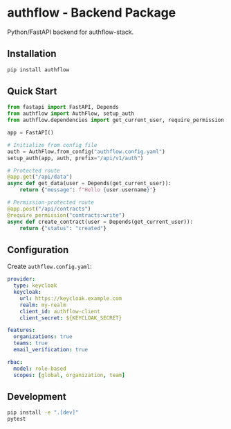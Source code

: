 # authflow - Backend Package

Python/FastAPI backend for authflow-stack.

## Installation

```bash
pip install authflow
```

## Quick Start

```python
from fastapi import FastAPI, Depends
from authflow import AuthFlow, setup_auth
from authflow.dependencies import get_current_user, require_permission

app = FastAPI()

# Initialize from config file
auth = AuthFlow.from_config("authflow.config.yaml")
setup_auth(app, auth, prefix="/api/v1/auth")

# Protected route
@app.get("/api/data")
async def get_data(user = Depends(get_current_user)):
    return {"message": f"Hello {user.username}"}

# Permission-protected route
@app.post("/api/contracts")
@require_permission("contracts:write")
async def create_contract(user = Depends(get_current_user)):
    return {"status": "created"}
```

## Configuration

Create `authflow.config.yaml`:

```yaml
provider:
  type: keycloak
  keycloak:
    url: https://keycloak.example.com
    realm: my-realm
    client_id: authflow-client
    client_secret: ${KEYCLOAK_SECRET}

features:
  organizations: true
  teams: true
  email_verification: true

rbac:
  model: role-based
  scopes: [global, organization, team]
```

## Development

```bash
pip install -e ".[dev]"
pytest
```
